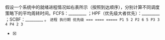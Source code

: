 假设一个系统中的就绪进程情况如右表所示（按照到达顺序），分别计算不同调度策略下的平均周转时间。FCFS：_________
；HPF（优先级大者优先）：_________ ；SCBF：_________ 。
    ```
	    进程 执行期 优先级
	    === ==== =====
	    P1 5 2
	    P2 6 5
	    P3 3 4
	    P4 2 3
	    ```
    
- [x]  

